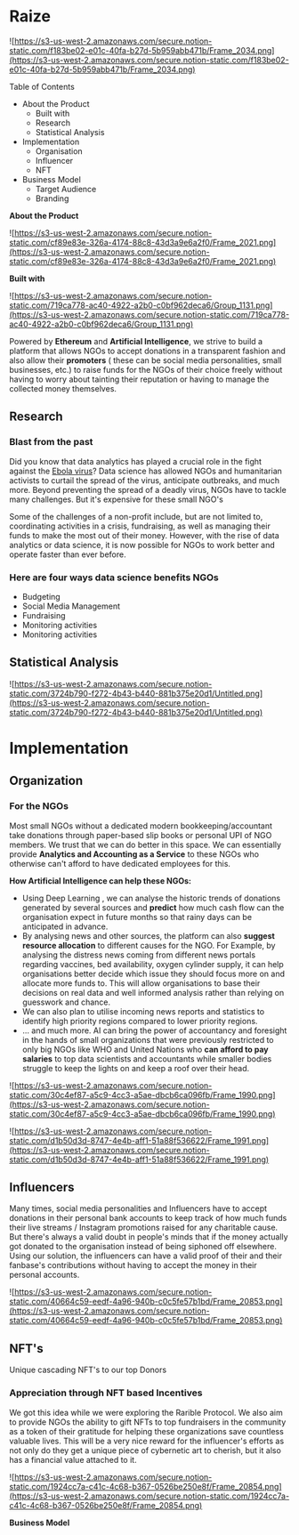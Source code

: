 # **Raize**

![https://s3-us-west-2.amazonaws.com/secure.notion-static.com/f183be02-e01c-40fa-b27d-5b959abb471b/Frame_2034.png](https://s3-us-west-2.amazonaws.com/secure.notion-static.com/f183be02-e01c-40fa-b27d-5b959abb471b/Frame_2034.png)

Table of Contents

- About the Product
    - Built with
    - Research
    - Statistical Analysis
- Implementation
    - Organisation
    - Influencer
    - NFT
- Business Model
    - Target Audience
    - Branding

**About the Product**

![https://s3-us-west-2.amazonaws.com/secure.notion-static.com/cf89e83e-326a-4174-88c8-43d3a9e6a2f0/Frame_2021.png](https://s3-us-west-2.amazonaws.com/secure.notion-static.com/cf89e83e-326a-4174-88c8-43d3a9e6a2f0/Frame_2021.png)

**Built with**

![https://s3-us-west-2.amazonaws.com/secure.notion-static.com/719ca778-ac40-4922-a2b0-c0bf962deca6/Group_1131.png](https://s3-us-west-2.amazonaws.com/secure.notion-static.com/719ca778-ac40-4922-a2b0-c0bf962deca6/Group_1131.png)

Powered by **Ethereum** and **Artificial Intelligence**, we strive to build a platform that allows NGOs to accept donations in a transparent fashion and also allow their **promoters** ( these can be social media personalities, small businesses, etc.) to raise funds for the NGOs of their choice freely without having to worry about tainting their reputation or having to manage the collected money themselves.

## **Research**

### Blast from the past

Did you know that data analytics has played a crucial role in the fight against the [Ebola virus](https://www.cnbc.com/2014/10/01/how-big-data-could-help-stop-the-ebola-outbreakcommentary.html#.)? Data science has allowed NGOs and humanitarian activists to curtail the spread of the virus, anticipate outbreaks, and much more. Beyond preventing the spread of a deadly virus, NGOs have to tackle many challenges. But it's expensive for these small NGO's

Some of the challenges of a non-profit include, but are not limited to, coordinating activities in a crisis, fundraising, as well as managing their funds to make the most out of their money. However, with the rise of data analytics or data science, it is now possible for NGOs to work better and operate faster than ever before.

### Here are four ways data science benefits NGOs

- Budgeting
- Social Media Management
- Fundraising
- Monitoring activities
- Monitoring activities

## **Statistical Analysis**

![https://s3-us-west-2.amazonaws.com/secure.notion-static.com/3724b790-f272-4b43-b440-881b375e20d1/Untitled.png](https://s3-us-west-2.amazonaws.com/secure.notion-static.com/3724b790-f272-4b43-b440-881b375e20d1/Untitled.png)

# **Implementation**

## **Organization**

### For the NGOs

Most small NGOs without a dedicated modern bookkeeping/accountant take donations through paper-based slip books or personal UPI of NGO members. We trust that we can do better in this space. We can essentially provide **Analytics and Accounting as a Service** to these NGOs who otherwise can't afford to have dedicated employees for this.

**How Artificial Intelligence can help these NGOs:**

- Using Deep Learning , we can analyse the historic trends of donations generated by several sources and **predict** how much cash flow can the organisation expect in future months so that rainy days can be anticipated in advance.
- By analysing news and other sources,  the platform can also **suggest resource allocation** to different causes for the NGO. For Example, by analysing the distress news coming from different news portals regarding vaccines, bed availability, oxygen cylinder supply, it can help organisations better decide which issue they should focus more on and allocate more funds to. This will allow organisations to base their decisions on real data and well informed analysis rather than relying on guesswork and chance.
- We can also plan to utilise incoming news reports and statistics to identify high priority regions compared to lower priority regions.
- ... and much more. AI can bring the power of accountancy and foresight in the hands of small organizations that were previously restricted to only big NGOs like WHO and United Nations who **can afford to pay salaries** to top data scientists and accountants while smaller bodies struggle to keep the lights on and keep a roof over their head.

![https://s3-us-west-2.amazonaws.com/secure.notion-static.com/30c4ef87-a5c9-4cc3-a5ae-dbcb6ca096fb/Frame_1990.png](https://s3-us-west-2.amazonaws.com/secure.notion-static.com/30c4ef87-a5c9-4cc3-a5ae-dbcb6ca096fb/Frame_1990.png)

![https://s3-us-west-2.amazonaws.com/secure.notion-static.com/d1b50d3d-8747-4e4b-aff1-51a88f536622/Frame_1991.png](https://s3-us-west-2.amazonaws.com/secure.notion-static.com/d1b50d3d-8747-4e4b-aff1-51a88f536622/Frame_1991.png)

## **Influencers**

Many times, social media personalities and Influencers have to accept donations in their personal bank accounts to keep track of how much funds their live streams / Instagram promotions raised for any charitable cause. But there's always a valid doubt in people's minds that if the money actually got donated to the organisation instead of being siphoned off elsewhere. Using our solution, the influencers can have a valid proof of their and their fanbase's contributions without having to accept the money in their personal accounts.

![https://s3-us-west-2.amazonaws.com/secure.notion-static.com/40664c59-eedf-4a96-940b-c0c5fe57b1bd/Frame_20853.png](https://s3-us-west-2.amazonaws.com/secure.notion-static.com/40664c59-eedf-4a96-940b-c0c5fe57b1bd/Frame_20853.png)

## **NFT's**

Unique  cascading NFT's to our top Donors

### Appreciation through NFT based Incentives

We got this idea while we were exploring the Rarible Protocol. We also aim to provide NGOs the ability to gift NFTs to top fundraisers in the community as a token of their gratitude for helping these organizations save countless valuable lives. This will be a very nice reward for the influencer's efforts as not only do they get a unique piece of cybernetic art to cherish, but it also has a financial value attached to it.

![https://s3-us-west-2.amazonaws.com/secure.notion-static.com/1924cc7a-c41c-4c68-b367-0526be250e8f/Frame_20854.png](https://s3-us-west-2.amazonaws.com/secure.notion-static.com/1924cc7a-c41c-4c68-b367-0526be250e8f/Frame_20854.png)

**Business Model**
